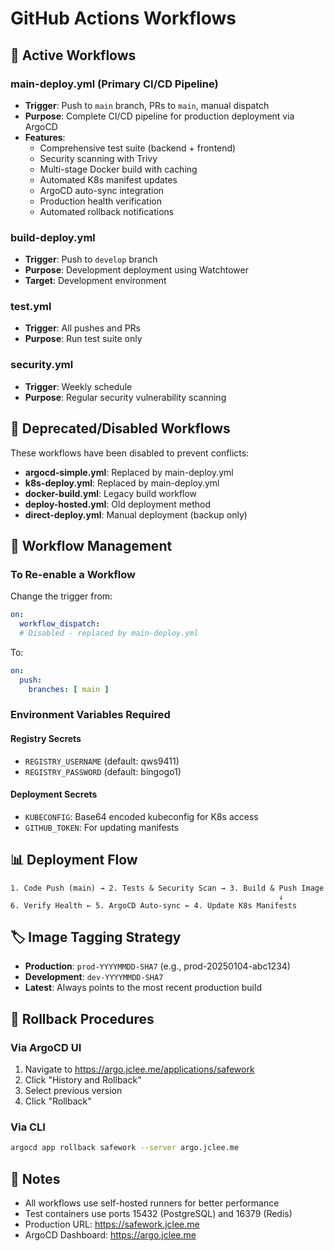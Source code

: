 # GitHub Actions Workflows

## 🚀 Active Workflows

### main-deploy.yml (Primary CI/CD Pipeline)
- **Trigger**: Push to `main` branch, PRs to `main`, manual dispatch
- **Purpose**: Complete CI/CD pipeline for production deployment via ArgoCD
- **Features**:
  - Comprehensive test suite (backend + frontend)
  - Security scanning with Trivy
  - Multi-stage Docker build with caching
  - Automated K8s manifest updates
  - ArgoCD auto-sync integration
  - Production health verification
  - Automated rollback notifications

### build-deploy.yml
- **Trigger**: Push to `develop` branch
- **Purpose**: Development deployment using Watchtower
- **Target**: Development environment

### test.yml
- **Trigger**: All pushes and PRs
- **Purpose**: Run test suite only

### security.yml
- **Trigger**: Weekly schedule
- **Purpose**: Regular security vulnerability scanning

## 📁 Deprecated/Disabled Workflows

These workflows have been disabled to prevent conflicts:

- **argocd-simple.yml**: Replaced by main-deploy.yml
- **k8s-deploy.yml**: Replaced by main-deploy.yml
- **docker-build.yml**: Legacy build workflow
- **deploy-hosted.yml**: Old deployment method
- **direct-deploy.yml**: Manual deployment (backup only)

## 🔧 Workflow Management

### To Re-enable a Workflow
Change the trigger from:
```yaml
on:
  workflow_dispatch:
  # Disabled - replaced by main-deploy.yml
```

To:
```yaml
on:
  push:
    branches: [ main ]
```

### Environment Variables Required

#### Registry Secrets
- `REGISTRY_USERNAME` (default: qws9411)
- `REGISTRY_PASSWORD` (default: bingogo1)

#### Deployment Secrets
- `KUBECONFIG`: Base64 encoded kubeconfig for K8s access
- `GITHUB_TOKEN`: For updating manifests

## 📊 Deployment Flow

```
1. Code Push (main) → 2. Tests & Security Scan → 3. Build & Push Image
                                                            ↓
6. Verify Health ← 5. ArgoCD Auto-sync ← 4. Update K8s Manifests
```

## 🏷️ Image Tagging Strategy

- **Production**: `prod-YYYYMMDD-SHA7` (e.g., prod-20250104-abc1234)
- **Development**: `dev-YYYYMMDD-SHA7`
- **Latest**: Always points to the most recent production build

## 🔄 Rollback Procedures

### Via ArgoCD UI
1. Navigate to https://argo.jclee.me/applications/safework
2. Click "History and Rollback"
3. Select previous version
4. Click "Rollback"

### Via CLI
```bash
argocd app rollback safework --server argo.jclee.me
```

## 📝 Notes

- All workflows use self-hosted runners for better performance
- Test containers use ports 15432 (PostgreSQL) and 16379 (Redis)
- Production URL: https://safework.jclee.me
- ArgoCD Dashboard: https://argo.jclee.me